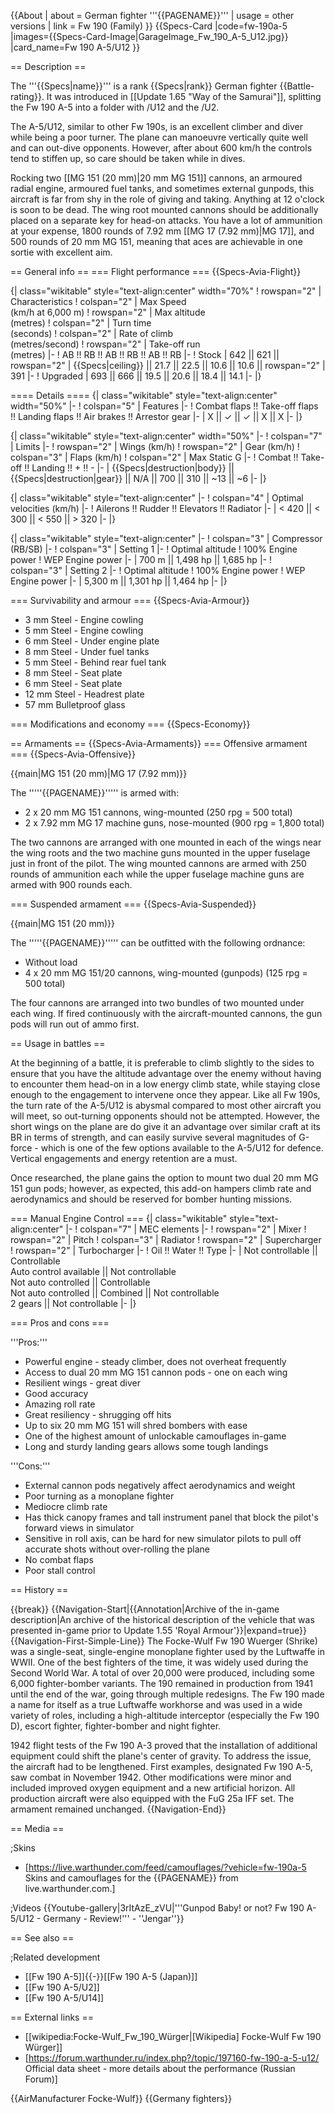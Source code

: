 {{About
| about = German fighter '''{{PAGENAME}}'''
| usage = other versions
| link = Fw 190 (Family)
}}
{{Specs-Card
|code=fw-190a-5
|images={{Specs-Card-Image|GarageImage_Fw_190_A-5_U12.jpg}}
|card_name=Fw 190 A-5/U12
}}

== Description ==
<!-- ''In the description, the first part should be about the history of and the creation and combat usage of the aircraft, as well as its key features. In the second part, tell the reader about the aircraft in the game. Insert a screenshot of the vehicle, so that if the novice player does not remember the vehicle by name, he will immediately understand what kind of vehicle the article is talking about.'' -->
The '''{{Specs|name}}''' is a rank {{Specs|rank}} German fighter {{Battle-rating}}. It was introduced in [[Update 1.65 "Way of the Samurai"]], splitting the Fw 190 A-5 into a folder with /U12 and the /U2.

The A-5/U12, similar to other Fw 190s, is an excellent climber and diver while being a poor turner. The plane can manoeuvre vertically quite well and can out-dive opponents. However, after about 600 km/h the controls tend to stiffen up, so care should be taken while in dives.

Rocking two [[MG 151 (20 mm)|20 mm MG 151]] cannons, an armoured radial engine, armoured fuel tanks, and sometimes external gunpods, this aircraft is far from shy in the role of giving and taking. Anything at 12 o'clock is soon to be dead. The wing root mounted cannons should be additionally placed on a separate key for head-on attacks. You have a lot of ammunition at your expense, 1800 rounds of 7.92 mm [[MG 17 (7.92 mm)|MG 17]], and 500 rounds of 20 mm MG 151, meaning that aces are achievable in one sortie with excellent aim.

== General info ==
=== Flight performance ===
{{Specs-Avia-Flight}}
<!-- ''Describe how the aircraft behaves in the air. Speed, manoeuvrability, acceleration and allowable loads - these are the most important characteristics of the vehicle.'' -->

{| class="wikitable" style="text-align:center" width="70%"
! rowspan="2" | Characteristics
! colspan="2" | Max Speed<br>(km/h at 6,000 m)
! rowspan="2" | Max altitude<br>(metres)
! colspan="2" | Turn time<br>(seconds)
! colspan="2" | Rate of climb<br>(metres/second)
! rowspan="2" | Take-off run<br>(metres)
|-
! AB !! RB !! AB !! RB !! AB !! RB
|-
! Stock
| 642 || 621 || rowspan="2" | {{Specs|ceiling}} || 21.7 || 22.5 || 10.6 || 10.6 || rowspan="2" | 391
|-
! Upgraded
| 693 || 666 || 19.5 || 20.6 || 18.4 || 14.1
|-
|}

==== Details ====
{| class="wikitable" style="text-align:center" width="50%"
|-
! colspan="5" | Features
|-
! Combat flaps !! Take-off flaps !! Landing flaps !! Air brakes !! Arrestor gear
|-
| X || ✓ || ✓ || X || X     <!-- ✓ -->
|-
|}

{| class="wikitable" style="text-align:center" width="50%"
|-
! colspan="7" | Limits
|-
! rowspan="2" | Wings (km/h)
! rowspan="2" | Gear (km/h)
! colspan="3" | Flaps (km/h)
! colspan="2" | Max Static G
|-
! Combat !! Take-off !! Landing !! + !! -
|-
| {{Specs|destruction|body}} || {{Specs|destruction|gear}} || N/A || 700 || 310 || ~13 || ~6
|-
|}

{| class="wikitable" style="text-align:center"
|-
! colspan="4" | Optimal velocities (km/h)
|-
! Ailerons !! Rudder !! Elevators !! Radiator
|-
| < 420 || < 300 || < 550 || > 320
|-
|}

{| class="wikitable" style="text-align:center"
|-
! colspan="3" | Compressor (RB/SB)
|-
! colspan="3" | Setting 1
|-
! Optimal altitude
! 100% Engine power
! WEP Engine power
|-
| 700 m || 1,498 hp || 1,685 hp
|-
! colspan="3" | Setting 2
|-
! Optimal altitude
! 100% Engine power
! WEP Engine power
|-
| 5,300 m || 1,301 hp || 1,464 hp
|-
|}

=== Survivability and armour ===
{{Specs-Avia-Armour}}
<!-- ''Examine the survivability of the aircraft. Note how vulnerable the structure is and how secure the pilot is, whether the fuel tanks are armoured, etc. Describe the armour, if there is any, and also mention the vulnerability of other critical aircraft systems.'' -->

* 3 mm Steel - Engine cowling
* 5 mm Steel - Engine cowling
* 6 mm Steel - Under engine plate
* 8 mm Steel - Under fuel tanks
* 5 mm Steel - Behind rear fuel tank
* 8 mm Steel - Seat plate
* 6 mm Steel - Seat plate
* 12 mm Steel - Headrest plate
* 57 mm Bulletproof glass

=== Modifications and economy ===
{{Specs-Economy}}

== Armaments ==
{{Specs-Avia-Armaments}}
=== Offensive armament ===
{{Specs-Avia-Offensive}}
<!-- ''Describe the offensive armament of the aircraft, if any. Describe how effective the cannons and machine guns are in a battle, and also what belts or drums are better to use. If there is no offensive weaponry, delete this subsection.'' -->
{{main|MG 151 (20 mm)|MG 17 (7.92 mm)}}

The '''''{{PAGENAME}}''''' is armed with:

* 2 x 20 mm MG 151 cannons, wing-mounted (250 rpg = 500 total)
* 2 x 7.92 mm MG 17 machine guns, nose-mounted (900 rpg = 1,800 total)

The two cannons are arranged with one mounted in each of the wings near the wing roots and the two machine guns mounted in the upper fuselage just in front of the pilot. The wing mounted cannons are armed with 250 rounds of ammunition each while the upper fuselage machine guns are armed with 900 rounds each.

=== Suspended armament ===
{{Specs-Avia-Suspended}}
<!-- ''Describe the aircraft's suspended armament: additional cannons under the wings, bombs, rockets and torpedoes. This section is especially important for bombers and attackers. If there is no suspended weaponry remove this subsection.'' -->
{{main|MG 151 (20 mm)}}

The '''''{{PAGENAME}}''''' can be outfitted with the following ordnance:

* Without load
* 4 x 20 mm MG 151/20 cannons, wing-mounted (gunpods) (125 rpg = 500 total)

The four cannons are arranged into two bundles of two mounted under each wing. If fired continuously with the aircraft-mounted cannons, the gun pods will run out of ammo first.

== Usage in battles ==
<!-- ''Describe the tactics of playing in the aircraft, the features of using aircraft in a team and advice on tactics. Refrain from creating a "guide" - do not impose a single point of view, but instead, give the reader food for thought. Examine the most dangerous enemies and give recommendations on fighting them. If necessary, note the specifics of the game in different modes (AB, RB, SB).'' -->
At the beginning of a battle, it is preferable to climb slightly to the sides to ensure that you have the altitude advantage over the enemy without having to encounter them head-on in a low energy climb state, while staying close enough to the engagement to intervene once they appear. Like all Fw 190s, the turn rate of the A-5/U12 is abysmal compared to most other aircraft you will meet, so out-turning opponents should not be attempted. However, the short wings on the plane are do give it an advantage over similar craft at its BR in terms of strength, and can easily survive several magnitudes of G-force - which is one of the few options available to the A-5/U12 for defence. Vertical engagements and energy retention are a must.

Once researched, the plane gains the option to mount two dual 20 mm MG 151 gun pods; however, as expected, this add-on hampers climb rate and aerodynamics and should be reserved for bomber hunting missions.

=== Manual Engine Control ===
{| class="wikitable" style="text-align:center"
|-
! colspan="7" | MEC elements
|-
! rowspan="2" | Mixer
! rowspan="2" | Pitch
! colspan="3" | Radiator
! rowspan="2" | Supercharger
! rowspan="2" | Turbocharger
|-
! Oil !! Water !! Type
|-
| Not controllable || Controllable<br>Auto control available || Not controllable<br>Not auto controlled || Controllable<br>Not auto controlled || Combined || Not controllable<br>2 gears || Not controllable
|-
|}

=== Pros and cons ===
<!-- ''Summarise and briefly evaluate the vehicle in terms of its characteristics and combat effectiveness. Mark its pros and cons in the bulleted list. Try not to use more than 6 points for each of the characteristics. Avoid using categorical definitions such as "bad", "good" and the like - use substitutions with softer forms such as "inadequate" and "effective".'' -->

'''Pros:'''

* Powerful engine - steady climber, does not overheat frequently
* Access to dual 20 mm MG 151 cannon pods - one on each wing
* Resilient wings - great diver
* Good accuracy
* Amazing roll rate
* Great resiliency - shrugging off hits
* Up to six 20 mm MG 151 will shred bombers with ease
* One of the highest amount of unlockable camouflages in-game
* Long and sturdy landing gears allows some tough landings

'''Cons:'''

* External cannon pods negatively affect aerodynamics and weight
* Poor turning as a monoplane fighter
* Mediocre climb rate
* Has thick canopy frames and tall instrument panel that block the pilot's forward views in simulator
* Sensitive in roll axis, can be hard for new simulator pilots to pull off accurate shots without over-rolling the plane
* No combat flaps
* Poor stall control

== History ==
<!-- ''Describe the history of the creation and combat usage of the aircraft in more detail than in the introduction. If the historical reference turns out to be too long, take it to a separate article, taking a link to the article about the vehicle and adding a block "/History" (example: <nowiki>https://wiki.warthunder.com/(Vehicle-name)/History</nowiki>) and add a link to it here using the <code>main</code> template. Be sure to reference text and sources by using <code><nowiki><ref></ref></nowiki></code>, as well as adding them at the end of the article with <code><nowiki><references /></nowiki></code>. This section may also include the vehicle's dev blog entry (if applicable) and the in-game encyclopedia description (under <code><nowiki>=== In-game description ===</nowiki></code>, also if applicable).'' -->

{{break}}
{{Navigation-Start|{{Annotation|Archive of the in-game description|An archive of the historical description of the vehicle that was presented in-game prior to Update 1.55 'Royal Armour'}}|expand=true}}
{{Navigation-First-Simple-Line}}
The Focke-Wulf Fw 190 Wuerger (Shrike) was a single-seat, single-engine monoplane fighter used by the Luftwaffe in WWII. One of the best fighters of the time, it was widely used during the Second World War. A total of over 20,000 were produced, including some 6,000 fighter-bomber variants. The 190 remained in production from 1941 until the end of the war, going through multiple redesigns. The Fw 190 made a name for itself as a true Luftwaffe workhorse and was used in a wide variety of roles, including a high-altitude interceptor (especially the Fw 190 D), escort fighter, fighter-bomber and night fighter.

1942 flight tests of the Fw 190 A-3 proved that the installation of additional equipment could shift the plane's center of gravity. To address the issue, the aircraft had to be lengthened. First examples, designated Fw 190 A-5, saw combat in November 1942. Other modifications were minor and included improved oxygen equipment and a new artificial horizon. All production aircraft were also equipped with the FuG 25a IFF set. The armament remained unchanged.
{{Navigation-End}}

== Media ==
<!-- ''Excellent additions to the article would be video guides, screenshots from the game, and photos.'' -->

;Skins

* [https://live.warthunder.com/feed/camouflages/?vehicle=fw-190a-5 Skins and camouflages for the {{PAGENAME}} from live.warthunder.com.]

;Videos
{{Youtube-gallery|3rItAzE_zVU|'''Gunpod Baby! or not? Fw 190 A-5/U12 - Germany - Review!''' - ''Jengar''}}

== See also ==
<!-- ''Links to the articles on the War Thunder Wiki that you think will be useful for the reader, for example:''
* ''reference to the series of the aircraft;''
* ''links to approximate analogues of other nations and research trees.'' -->

;Related development

* [[Fw 190 A-5]]{{-}}[[Fw 190 A-5 (Japan)]]
* [[Fw 190 A-5/U2]]
* [[Fw 190 A-5/U14]]

== External links ==
<!-- ''Paste links to sources and external resources, such as:''
* ''topic on the official game forum;''
* ''other literature.'' -->

* [[wikipedia:Focke-Wulf_Fw_190_Würger|[Wikipedia] Focke-Wulf Fw 190 Würger]]
* [https://forum.warthunder.ru/index.php?/topic/197160-fw-190-a-5-u12/ Official data sheet - more details about the performance (Russian Forum)]

{{AirManufacturer Focke-Wulf}}
{{Germany fighters}}